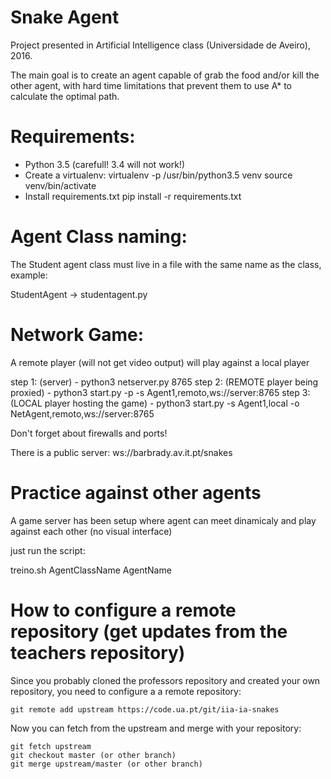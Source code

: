 # Snake Agent

Project presented in Artificial Intelligence class (Universidade de Aveiro), 2016.

The main goal is to create an agent capable of grab the food and/or kill the other agent, with hard time limitations that prevent them to use A* to calculate the optimal path.

# Requirements:
- Python 3.5 (carefull! 3.4 will not work!)
- Create a virtualenv:
    virtualenv -p /usr/bin/python3.5 venv
    source venv/bin/activate
- Install requirements.txt
    pip install -r requirements.txt

# Agent Class naming:

The Student agent class must live in a file with the same name as the class, example:

StudentAgent -> studentagent.py

# Network Game:

A remote player (will not get video output) will play against a local player

step 1: (server) - python3 netserver.py 8765
step 2: (REMOTE player being proxied) - python3 start.py -p -s Agent1,remoto,ws://server:8765
step 3: (LOCAL player hosting the game) - python3 start.py -s Agent1,local -o NetAgent,remoto,ws://server:8765 

Don't forget about firewalls and ports!

There is a public server:  ws://barbrady.av.it.pt/snakes

# Practice against other agents

A game server has been setup where agent can meet dinamicaly and play against each other (no visual interface)

just run the script: 

treino.sh AgentClassName AgentName

# How to configure a remote repository (get updates from the teachers repository)

Since you probably cloned the professors repository and created your own repository, you need to configure a a remote repository:

    git remote add upstream https://code.ua.pt/git/iia-ia-snakes

Now you can fetch from the upstream and merge with your repository:

    git fetch upstream
    git checkout master (or other branch)
    git merge upstream/master (or other branch)



